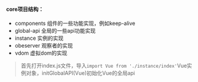 #### core项目结构：
* components 组件的一些功能实现，例如keep-alive
* global-api 全局的一些api功能实现
* instance 实例的实现
* obeserver 观察者的实现
* vdom 虚拟dom的实现

> 首先打开index.js文件，导入`import Vue from './instance/index'`Vue实例对象，initGlobalAPI(Vue)初始化Vue的全局api